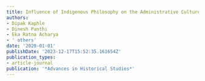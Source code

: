 ```yaml
---
title: Influence of Indigenous Philosophy on the Administrative Culture of Nepal
authors:
- Dipak Kaphle
- Dinesh Panthi
- Eka Ratna Acharya
- ' others'
date: '2020-01-01'
publishDate: '2023-12-17T15:52:35.161654Z'
publication_types:
- article-journal
publication: '*Advances in Historical Studies*'
---
```

